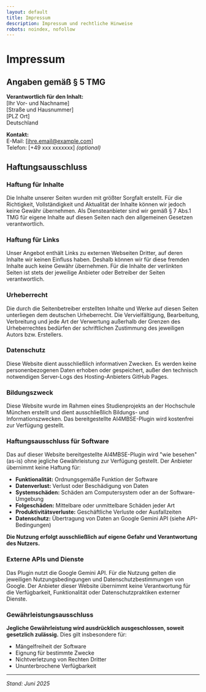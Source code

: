 ```yaml
---
layout: default
title: Impressum
description: Impressum und rechtliche Hinweise
robots: noindex, nofollow
---
```


# Impressum

## Angaben gemäß § 5 TMG

**Verantwortlich für den Inhalt:**  
[Ihr Vor- und Nachname]  
[Straße und Hausnummer]  
[PLZ Ort]  
Deutschland

**Kontakt:**  
E-Mail: [ihre.email@example.com]  
Telefon: [+49 xxx xxxxxxx] *(optional)*

## Haftungsausschluss

### Haftung für Inhalte
Die Inhalte unserer Seiten wurden mit größter Sorgfalt erstellt. Für die Richtigkeit, Vollständigkeit und Aktualität der Inhalte können wir jedoch keine Gewähr übernehmen. Als Diensteanbieter sind wir gemäß § 7 Abs.1 TMG für eigene Inhalte auf diesen Seiten nach den allgemeinen Gesetzen verantwortlich.

### Haftung für Links
Unser Angebot enthält Links zu externen Webseiten Dritter, auf deren Inhalte wir keinen Einfluss haben. Deshalb können wir für diese fremden Inhalte auch keine Gewähr übernehmen. Für die Inhalte der verlinkten Seiten ist stets der jeweilige Anbieter oder Betreiber der Seiten verantwortlich.

### Urheberrecht
Die durch die Seitenbetreiber erstellten Inhalte und Werke auf diesen Seiten unterliegen dem deutschen Urheberrecht. Die Vervielfältigung, Bearbeitung, Verbreitung und jede Art der Verwertung außerhalb der Grenzen des Urheberrechtes bedürfen der schriftlichen Zustimmung des jeweiligen Autors bzw. Erstellers.

### Datenschutz
Diese Website dient ausschließlich informativen Zwecken. Es werden keine personenbezogenen Daten erhoben oder gespeichert, außer den technisch notwendigen Server-Logs des Hosting-Anbieters GitHub Pages.

### Bildungszweck
Diese Website wurde im Rahmen eines Studienprojekts an der Hochschule München erstellt und dient ausschließlich Bildungs- und Informationszwecken. Das bereitgestellte AI4MBSE-Plugin wird kostenfrei zur Verfügung gestellt.

### Haftungsausschluss für Software
Das auf dieser Website bereitgestellte AI4MBSE-Plugin wird "wie besehen" (as-is) ohne jegliche Gewährleistung zur Verfügung gestellt. Der Anbieter übernimmt keine Haftung für:

- **Funktionalität:** Ordnungsgemäße Funktion der Software
- **Datenverlust:** Verlust oder Beschädigung von Daten
- **Systemschäden:** Schäden am Computersystem oder an der Software-Umgebung
- **Folgeschäden:** Mittelbare oder unmittelbare Schäden jeder Art
- **Produktivitätsverluste:** Geschäftliche Verluste oder Ausfallzeiten
- **Datenschutz:** Übertragung von Daten an Google Gemini API (siehe API-Bedingungen)

**Die Nutzung erfolgt ausschließlich auf eigene Gefahr und Verantwortung des Nutzers.**

### Externe APIs und Dienste
Das Plugin nutzt die Google Gemini API. Für die Nutzung gelten die jeweiligen Nutzungsbedingungen und Datenschutzbestimmungen von Google. Der Anbieter dieser Website übernimmt keine Verantwortung für die Verfügbarkeit, Funktionalität oder Datenschutzpraktiken externer Dienste.

### Gewährleistungsausschluss
**Jegliche Gewährleistung wird ausdrücklich ausgeschlossen, soweit gesetzlich zulässig.** Dies gilt insbesondere für:
- Mängelfreiheit der Software
- Eignung für bestimmte Zwecke  
- Nichtverletzung von Rechten Dritter
- Ununterbrochene Verfügbarkeit

---

*Stand: Juni 2025*